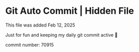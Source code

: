 # Git Auto Commit | Hidden File

This file was added Feb 12, 2025

Just for fun and keeping my daily git commit active 🤪

commit number: 70915
